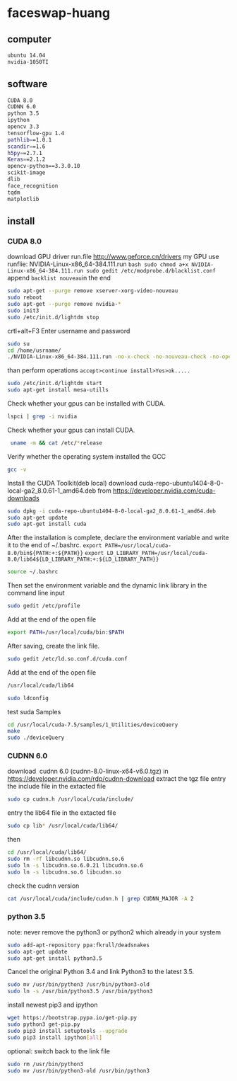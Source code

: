# faceswap-huang

## computer
```bash
ubuntu 14.04
nvidia-1050TI
```
## software
```bash
CUDA 8.0
CUDNN 6.0
python 3.5
ipython
opencv 3.3
tensorflow-gpu 1.4
pathlib==1.0.1
scandir==1.6
h5py==2.7.1
Keras==2.1.2
opencv-python==3.3.0.10
scikit-image
dlib
face_recognition
tqdm
matplotlib
```
## install
### CUDA 8.0
download GPU driver run.file http://www.geforce.cn/drivers
my GPU use runflie: NVIDIA-Linux-x86_64-384.111.run
``bash
sudo chmod a+x NVIDIA-Linux-x86_64-384.111.run
sudo gedit /etc/modprobe.d/blacklist.conf 
``
append `backlist nouveau`in the end
```bash
sudo apt-get --purge remove xserver-xorg-video-nouveau
sudo reboot
sudo apt-get --purge remove nvidia-*
sudo init3
sudo /etc/init.d/lightdm stop
```
crtl+alt+F3
Enter username and password
```bash
sudo su
cd /home/usrname/
./NVIDIA-Linux-x86_64-384.111.run -no-x-check -no-nouveau-check -no-opengl-files
```
than perform operations `accept>continue install>Yes>ok.....`
```bash
sudo /etc/init.d/lightdm start
sudo apt-get install mesa-utills
```
Check whether your gpus can be installed with CUDA.
```bash
lspci | grep -i nvidia
```
Check whether your gpus can install CUDA.
```bash
 uname -m && cat /etc/*release
```
Verify whether the operating system installed the GCC
```bash
gcc -v
```
Install the CUDA Toolkit(deb local)
download cuda-repo-ubuntu1404-8-0-local-ga2_8.0.61-1_amd64.deb from https://developer.nvidia.com/cuda-downloads
```bash
sudo dpkg -i cuda-repo-ubuntu1404-8-0-local-ga2_8.0.61-1_amd64.deb
sudo apt-get update
sudo apt-get install cuda
```
After the installation is complete, declare the environment variable and write it to the end of ~/.bashrc.
`export PATH=/usr/local/cuda-8.0/bin${PATH:+:${PATH}}` 
`export LD_LIBRARY_PATH=/usr/local/cuda-8.0/lib64${LD_LIBRARY_PATH:+:${LD_LIBRARY_PATH}}`
```bash
source ~/.bashrc
```
Then set the environment variable and the dynamic link library in the command line input
```bash
sudo gedit /etc/profile
```
Add at the end of the open file
```bash
export PATH=/usr/local/cuda/bin:$PATH
```
After saving, create the link file.
```bash
sudo gedit /etc/ld.so.conf.d/cuda.conf
```
Add at the end of the open file
```bash
/usr/local/cuda/lib64
```
```bash
sudo ldconfig
```
test suda Samples
```bash
cd /usr/local/cuda-7.5/samples/1_Utilities/deviceQuery
make
sudo ./deviceQuery
```
### CUDNN 6.0
download  cudnn 6.0 (cudnn-8.0-linux-x64-v6.0.tgz) in https://developer.nvidia.com/rdp/cudnn-download
extract the tgz file 
entry the include file in the extacted file
```bash
sudo cp cudnn.h /usr/local/cuda/include/ 
```
entry the lib64 file in the extacted file
```bash
sudo cp lib* /usr/local/cuda/lib64/ 
```
then
```bash
cd /usr/local/cuda/lib64/
sudo rm -rf libcudnn.so libcudnn.so.6           
sudo ln -s libcudnn.so.6.0.21 libcudnn.so.6     
sudo ln -s libcudnn.so.6 libcudnn.so            
```
check the cudnn version
```bash
cat /usr/local/cuda/include/cudnn.h | grep CUDNN_MAJOR -A 2
```
### python 3.5
note: never remove the python3 or python2 which already in your system
```bash
sudo add-apt-repository ppa:fkrull/deadsnakes  
sudo apt-get update  
sudo apt-get install python3.5 
```
Cancel the original Python 3.4 and link Python3 to the latest 3.5.
```bash
sudo mv /usr/bin/python3 /usr/bin/python3-old  
sudo ln -s /usr/bin/python3.5 /usr/bin/python3 
```
install newest pip3 and ipython
```bash
wget https://bootstrap.pypa.io/get-pip.py  
sudo python3 get-pip.py  
sudo pip3 install setuptools --upgrade  
sudo pip3 install ipython[all] 
```
optional: switch back to the link file
```bash
sudo rm /usr/bin/python3  
sudo mv /usr/bin/python3-old /usr/bin/python3  
```
